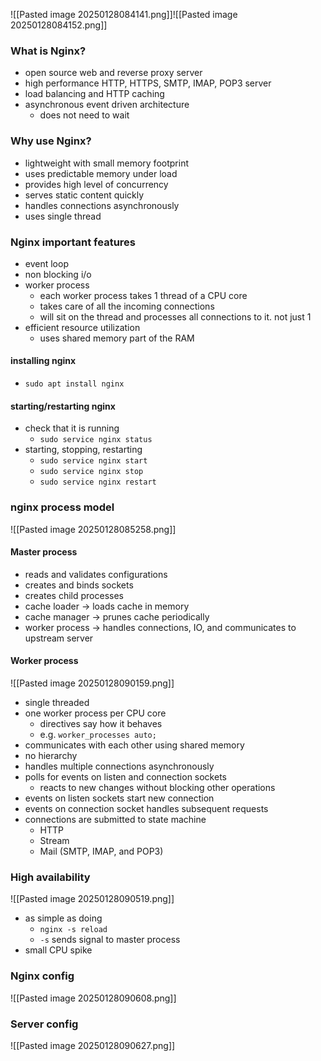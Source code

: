 ![[Pasted image 20250128084141.png]]![[Pasted image 20250128084152.png]]

### What is Nginx?
- open source web and reverse proxy server
- high performance HTTP, HTTPS, SMTP, IMAP, POP3 server
- load balancing and HTTP caching
- asynchronous event driven architecture 
	- does not need to wait 

### Why use Nginx?
- lightweight with small memory footprint
- uses predictable memory under load
- provides high level of concurrency
- serves static content quickly
- handles connections asynchronously
- uses single thread

### Nginx important features 
- event loop
- non blocking i/o
- worker process 
	- each worker process takes 1 thread of a CPU core 
	- takes care of all the incoming connections 
	- will sit on the thread and processes all connections to it. not just 1
- efficient resource utilization
	- uses shared memory part of the RAM

#### installing nginx
- `sudo apt install nginx`

#### starting/restarting nginx
- check that it is running
	- `sudo service nginx status`
- starting, stopping, restarting
	- `sudo service nginx start`
	- `sudo service nginx stop`
	- `sudo service nginx restart`

### nginx process model
![[Pasted image 20250128085258.png]]

#### Master process
- reads and validates configurations
- creates and binds sockets
- creates child processes
- cache loader -> loads cache in memory
- cache manager -> prunes cache periodically 
- worker process -> handles connections, IO, and communicates to upstream server 

#### Worker process
![[Pasted image 20250128090159.png]]
- single threaded
- one worker process per CPU core
	- directives say how it behaves 
	- e.g. `worker_processes auto;`
- communicates with each other using shared memory
- no hierarchy 
- handles multiple connections asynchronously
- polls for events on listen and connection sockets
	- reacts to new changes without blocking other operations 
- events on listen sockets start new connection
- events on connection socket handles subsequent requests
- connections are submitted to state machine
	- HTTP
	- Stream
	- Mail (SMTP, IMAP, and POP3)

### High availability
![[Pasted image 20250128090519.png]]
- as simple as doing
	- `nginx -s reload`
	- `-s` sends signal to master process
- small CPU spike


### Nginx config
![[Pasted image 20250128090608.png]]

### Server config
![[Pasted image 20250128090627.png]]